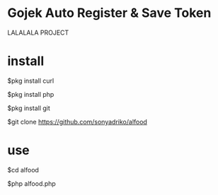 # Gojek Auto Register & Save Token 
  LALALALA PROJECT
# install

  $pkg install curl

  $pkg install php

  $pkg install git

  $git clone https://github.com/sonyadriko/alfood

# use 

$cd alfood

$php alfood.php
